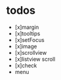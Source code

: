 # todos

- [x]margin
- [x]tooltips
- [x]setFocus
- [x]image
- [x]scrollview
- [x]listview scroll
- [x]check
- menu